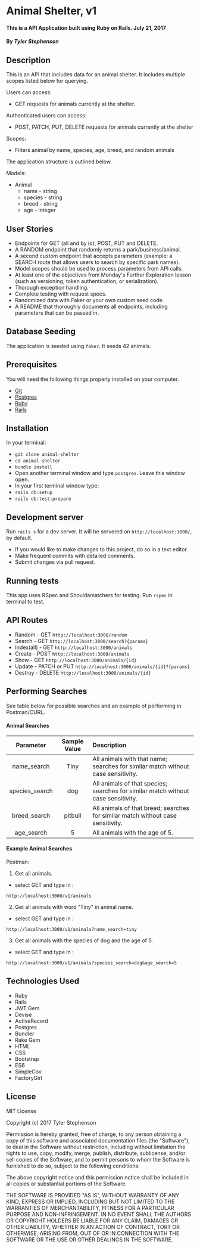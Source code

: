 # Animal Shelter, v1

#### This is a API Application built using Ruby on Rails.  July 21, 2017

#### By _**Tyler Stephenson**_

## Description

This is an API that includes data for an animal shelter. It includes multiple scopes listed below for querying.


Users can access:
- GET requests for animals currently at the shelter.

Authenticated users can access:
- POST, PATCH, PUT, DELETE requests for animals currently at the shelter

Scopes:
- Filters animal by name, species, age, breed, and random animals

The application structure is outlined below.  

Models:
  - Animal
    - name - string
    - species - string
    - breed - string
    - age - integer

## User Stories

  * Endpoints for GET (all and by id), POST, PUT and DELETE.
  * A RANDOM endpoint that randomly returns a park/business/animal.
  * A second custom endpoint that accepts parameters (example: a SEARCH route that allows users to search by specific park names).
  * Model scopes should be used to process parameters from API calls.
  * At least one of the objectives from Monday's Further Exploration lesson (such as versioning, token authentication, or serialization).
  * Thorough exception handling.
  * Complete testing with request specs.
  * Randomized data with Faker or your own custom seed code.
  * A README that thoroughly documents all endpoints, including parameters that can be passed in.

## Database Seeding

The application is seeded using `faker`.  It seeds 42 animals.

## Prerequisites

You will need the following things properly installed on your computer.

* [Git](https://git-scm.com/)
* [Postgres](https://www.postgresql.org/)
* [Ruby](https://www.ruby-lang.org/en/downloads/)
* [Rails](http://rubyonrails.org/)

## Installation

In your terminal:
* `git clone animal-shelter`
* `cd animal-shelter`
* `bundle install`
* Open another terminal window and type `postgres`.  Leave this window open.
* In your first terminal window type:
* `rails db:setup`
* `rails db:test:prepare`

<!-- This application uses JWT Tokens.  To configure, you must authenticate the seeded user to generate a token.  In your terminal, run:

`curl -X POST -d email="qwerty@email.com" -d password="password" http://localhost:3000/v1/auth_user`

You will need the auth_token from curl to run queries via Postman.


* URL: localhost:3000/v1/
* Header Key: Authorization
* Header Value: 'your-own-token-goes-here' -->

## Development server

Run `rails s` for a dev server. It will be servered on `http://localhost:3000/`, by default.

* If you would like to make changes to this project, do so in a text editor.
* Make frequent commits with detailed comments.
* Submit changes via pull request.

## Running tests

This app uses RSpec and Shouldamatchers for testing.
Run `rspec` in terminal to test.

## API Routes

- Random - GET `http://localhost:3000/random`
- Search - GET `http://localhost:3000/search?{params}`
- Index(all) - GET `http://localhost:3000/animals`
- Create - POST `http://localhost:3000/animals`
- Show - GET `http://localhost:3000/animals/{id}`
- Update - PATCH or PUT `http://localhost:3000/animals/{id}?{params}`
- Destroy - DELETE `http://localhost:3000/animals/{id}`

## Performing Searches

See table below for possible searches and an example of performing in Postman/CURL.

#### Animal Searches

| Parameter | Sample Value | Description |
|:----------:|:------------:|:------------|
| name_search |  Tiny | All animals with that name; searches for similar match without case sensitivity. |
| species_search |  dog | All animals of that species; searches for similar match without case sensitivity. |
| breed_search |  pitbull | All animals of that breed; searches for similar match without case sensitivity. |
| age_search |  5 | All animals with the age of 5. |


#### Example Animal Searches

Postman:

<!-- in the Headers section the key-value pair is:
Authorization, your-own-token-from-curl-goes-here -->


1)  Get all animals.
  * select GET and type in :
  ```
  http://localhost:3000/v1/animals
  ```

2) Get all animals with word "Tiny" in animal name.
  * select GET and type in :
  ```
  http://localhost:3000/v1/animals?name_search=tiny
  ```

3) Get all animals with the species of dog and the age of 5.
  * select GET and type in :
  ```
  http://localhost:3000/v1/animals?species_search=dog&age_search=5
  ```

## Technologies Used

* Ruby
* Rails
* JWT Gem
* Devise
* ActiveRecord
* Postgres
* Bundler
* Rake Gem
* HTML
* CSS
* Bootstrap
* ES6
* SimpleCov
* FactoryGirl

## License

MIT License

Copyright (c) 2017 Tyler Stephenson

Permission is hereby granted, free of charge, to any person obtaining a copy of this software and associated documentation files (the "Software"), to deal in the Software without restriction, including without limitation the rights to use, copy, modify, merge, publish, distribute, sublicense, and/or sell copies of the Software, and to permit persons to whom the Software is furnished to do so, subject to the following conditions:

The above copyright notice and this permission notice shall be included in all copies or substantial portions of the Software.

THE SOFTWARE IS PROVIDED "AS IS", WITHOUT WARRANTY OF ANY KIND, EXPRESS OR IMPLIED, INCLUDING BUT NOT LIMITED TO THE WARRANTIES OF MERCHANTABILITY, FITNESS FOR A PARTICULAR PURPOSE AND NON-INFRINGEMENT. IN NO EVENT SHALL THE AUTHORS OR COPYRIGHT HOLDERS BE LIABLE FOR ANY CLAIM, DAMAGES OR OTHER LIABILITY, WHETHER IN AN ACTION OF CONTRACT, TORT OR OTHERWISE, ARISING FROM, OUT OF OR IN CONNECTION WITH THE SOFTWARE OR THE USE OR OTHER DEALINGS IN THE SOFTWARE.
